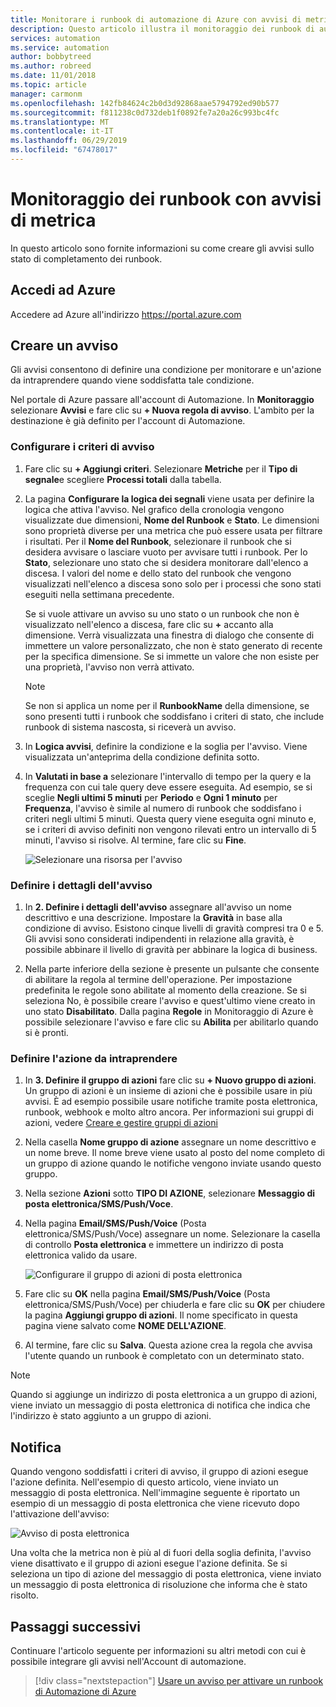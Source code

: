 ```yaml
---
title: Monitorare i runbook di automazione di Azure con avvisi di metrica
description: Questo articolo illustra il monitoraggio dei runbook di automazione di Azure basato sulle metriche
services: automation
ms.service: automation
author: bobbytreed
ms.author: robreed
ms.date: 11/01/2018
ms.topic: article
manager: carmonm
ms.openlocfilehash: 142fb84624c2b0d3d92868aae5794792ed90b577
ms.sourcegitcommit: f811238c0d732deb1f0892fe7a20a26c993bc4fc
ms.translationtype: MT
ms.contentlocale: it-IT
ms.lasthandoff: 06/29/2019
ms.locfileid: "67478017"
---
```

# <a name="monitoring-runbooks-with-metric-alerts"></a>Monitoraggio dei runbook con avvisi di metrica

In questo articolo sono fornite informazioni su come creare gli avvisi sullo stato di completamento dei runbook.

## <a name="sign-in-to-azure"></a>Accedi ad Azure

Accedere ad Azure all'indirizzo https://portal.azure.com

## <a name="create-alert"></a>Creare un avviso

Gli avvisi consentono di definire una condizione per monitorare e un'azione da intraprendere quando viene soddisfatta tale condizione.

Nel portale di Azure passare all'account di Automazione. In **Monitoraggio** selezionare **Avvisi** e fare clic su **+ Nuova regola di avviso**. L'ambito per la destinazione è già definito per l'account di Automazione.

### <a name="configure-alert-criteria"></a>Configurare i criteri di avviso

1. Fare clic su **+ Aggiungi criteri**. Selezionare **Metriche** per il **Tipo di segnale**e scegliere **Processi totali** dalla tabella.

2. La pagina **Configurare la logica dei segnali** viene usata per definire la logica che attiva l'avviso. Nel grafico della cronologia vengono visualizzate due dimensioni, **Nome del Runbook** e **Stato**. Le dimensioni sono proprietà diverse per una metrica che può essere usata per filtrare i risultati. Per il **Nome del Runbook**, selezionare il runbook che si desidera avvisare o lasciare vuoto per avvisare tutti i runbook. Per lo **Stato**, selezionare uno stato che si desidera monitorare dall'elenco a discesa. I valori del nome e dello stato del runbook che vengono visualizzati nell'elenco a discesa sono solo per i processi che sono stati eseguiti nella settimana precedente.

   Se si vuole attivare un avviso su uno stato o un runbook che non è visualizzato nell'elenco a discesa, fare clic su **\+** accanto alla dimensione. Verrà visualizzata una finestra di dialogo che consente di immettere un valore personalizzato, che non è stato generato di recente per la specifica dimensione. Se si immette un valore che non esiste per una proprietà, l'avviso non verrà attivato.

   > [!NOTE]
   > Se non si applica un nome per il **RunbookName** della dimensione, se sono presenti tutti i runbook che soddisfano i criteri di stato, che include runbook di sistema nascosta, si riceverà un avviso.

3. In **Logica avvisi**, definire la condizione e la soglia per l'avviso. Viene visualizzata un'anteprima della condizione definita sotto.

4. In **Valutati in base a** selezionare l'intervallo di tempo per la query e la frequenza con cui tale query deve essere eseguita. Ad esempio, se si sceglie **Negli ultimi 5 minuti** per **Periodo** e **Ogni 1 minuto** per **Frequenza**, l'avviso è simile al numero di runbook che soddisfano i criteri negli ultimi 5 minuti. Questa query viene eseguita ogni minuto e, se i criteri di avviso definiti non vengono rilevati entro un intervallo di 5 minuti, l'avviso si risolve. Al termine, fare clic su **Fine**.

   ![Selezionare una risorsa per l'avviso](./media/automation-alert-activity-log/configure-signal-logic.png)

### <a name="define-alert-details"></a>Definire i dettagli dell'avviso

1. In **2. Definire i dettagli dell'avviso** assegnare all'avviso un nome descrittivo e una descrizione. Impostare la **Gravità** in base alla condizione di avviso. Esistono cinque livelli di gravità compresi tra 0 e 5. Gli avvisi sono considerati indipendenti in relazione alla gravità, è possibile abbinare il livello di gravità per abbinare la logica di business.

1. Nella parte inferiore della sezione è presente un pulsante che consente di abilitare la regola al termine dell'operazione. Per impostazione predefinita le regole sono abilitate al momento della creazione. Se si seleziona No, è possibile creare l'avviso e quest'ultimo viene creato in uno stato **Disabilitato**. Dalla pagina **Regole** in Monitoraggio di Azure è possibile selezionare l'avviso e fare clic su **Abilita** per abilitarlo quando si è pronti.

### <a name="define-the-action-to-take"></a>Definire l'azione da intraprendere

1. In **3. Definire il gruppo di azioni** fare clic su **+ Nuovo gruppo di azioni**. Un gruppo di azioni è un insieme di azioni che è possibile usare in più avvisi. È ad esempio possibile usare notifiche tramite posta elettronica, runbook, webhook e molto altro ancora. Per informazioni sui gruppi di azioni, vedere [Creare e gestire gruppi di azioni](../azure-monitor/platform/action-groups.md)

1. Nella casella **Nome gruppo di azione** assegnare un nome descrittivo e un nome breve. Il nome breve viene usato al posto del nome completo di un gruppo di azione quando le notifiche vengono inviate usando questo gruppo.

1. Nella sezione **Azioni** sotto **TIPO DI AZIONE**, selezionare **Messaggio di posta elettronica/SMS/Push/Voce**.

1. Nella pagina **Email/SMS/Push/Voice** (Posta elettronica/SMS/Push/Voce) assegnare un nome. Selezionare la casella di controllo **Posta elettronica** e immettere un indirizzo di posta elettronica valido da usare.

   ![Configurare il gruppo di azioni di posta elettronica](./media/automation-alert-activity-log/add-action-group.png)

1. Fare clic su **OK** nella pagina **Email/SMS/Push/Voice** (Posta elettronica/SMS/Push/Voce) per chiuderla e fare clic su **OK** per chiudere la pagina **Aggiungi gruppo di azioni**. Il nome specificato in questa pagina viene salvato come **NOME DELL'AZIONE**.

1. Al termine, fare clic su **Salva**. Questa azione crea la regola che avvisa l'utente quando un runbook è completato con un determinato stato.

> [!NOTE]
> Quando si aggiunge un indirizzo di posta elettronica a un gruppo di azioni, viene inviato un messaggio di posta elettronica di notifica che indica che l'indirizzo è stato aggiunto a un gruppo di azioni.

## <a name="notification"></a>Notifica

Quando vengono soddisfatti i criteri di avviso, il gruppo di azioni esegue l'azione definita. Nell'esempio di questo articolo, viene inviato un messaggio di posta elettronica. Nell'immagine seguente è riportato un esempio di un messaggio di posta elettronica che viene ricevuto dopo l'attivazione dell'avviso:

![Avviso di posta elettronica](./media/automation-alert-activity-log/alert-email.png)

Una volta che la metrica non è più al di fuori della soglia definita, l'avviso viene disattivato e il gruppo di azioni esegue l'azione definita. Se si seleziona un tipo di azione del messaggio di posta elettronica, viene inviato un messaggio di posta elettronica di risoluzione che informa che è stato risolto.

## <a name="next-steps"></a>Passaggi successivi

Continuare l'articolo seguente per informazioni su altri metodi con cui è possibile integrare gli avvisi nell'Account di automazione.

> [!div class="nextstepaction"]
> [Usare un avviso per attivare un runbook di Automazione di Azure](automation-create-alert-triggered-runbook.md)
